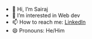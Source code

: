 - 👋 Hi, I’m Sairaj  
- 👀 I’m interested in Web dev  
- 📫 How to reach me: [LinkedIn](www.linkedin.com/in/sairaj-magdum-06ab032b7)  
- 😄 Pronouns: He/Him 
<!---
sairajmagdum/sairajmagdum is a ✨ special ✨ repository because its `README.md` (this file) appears on your GitHub profile.
You can click the Preview link to take a look at your changes.
--->
